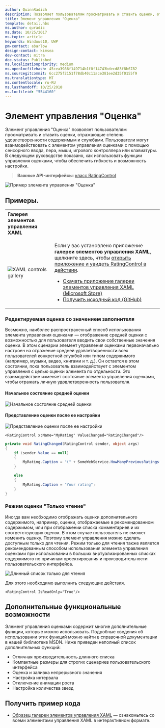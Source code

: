 ```yaml
---
author: QuinnRadich
description: Позволяет пользователям просматривать и ставить оценки, отражающие степень удовлетворенности содержимым и службами.
title: Элемент управления "Оценка"
template: detail.hbs
ms.author: quradic
ms.date: 10/25/2017
ms.topic: article
keywords: Windows10, UWP
pm-contact: abarlow
design-contact: kimsea
dev-contact: mitra
doc-status: Published
ms.localizationpriority: medium
ms.openlocfilehash: 45cea3986f149714b1f0f14743bdecd83f8b6782
ms.sourcegitcommit: 6cc275f2151f78db40c11ace381ee2d35f0155f9
ms.translationtype: MT
ms.contentlocale: ru-RU
ms.lasthandoff: 10/25/2018
ms.locfileid: "5544160"
---
```

# <a name="rating-control"></a>Элемент управления "Оценка"

Элемент управления "Оценка" позволяет пользователям просматривать и ставить оценки, отражающие степень удовлетворенности содержимым и службами. Пользователи могут взаимодействовать с элементом управления оценками с помощью сенсорного ввода, пера, мыши, игрового контроллера или клавиатуры. В следующем руководстве показано, как использовать функции управления оценками, чтобы обеспечить гибкость и возможность настройки.

> **Важные API-интерфейсы**: [класс RatingControl](https://docs.microsoft.com/uwp/api/windows.ui.xaml.controls.ratingcontrol)

![Пример элемента управления "Оценка"](images/rating_rs2_doc_ratings_intro.png)

## <a name="examples"></a>Примеры.

<table>
<th align="left">Галерея элементов управления XAML<th>
<tr>
<td><img src="images/xaml-controls-gallery-sm.png" alt="XAML controls gallery"></img></td>
<td>
    <p>Если у вас установлено приложение <strong style="font-weight: semi-bold">галереи элементов управления XAML</strong>, щелкните здесь, чтобы <a href="xamlcontrolsgallery:/item/RatingControl">открыть приложение и увидеть RatingControl в действии</a>.</p>
    <ul>
    <li><a href="https://www.microsoft.com/store/productId/9MSVH128X2ZT">Скачать приложение галереи элементов управления XAML (Microsoft Store)</a></li>
    <li><a href="https://github.com/Microsoft/Windows-universal-samples/tree/master/Samples/XamlUIBasics">Получить исходный код (GitHub)</a></li>
    </ul>
</td>
</tr>
</table>

### <a name="editable-rating-with-placeholder-value"></a>Редактируемая оценка со значением заполнителя

Возможно, наиболее распространенный способ использования элемента управления оценками — отображение средней оценки с возможностью для пользователя вводить свои собственные значения оценки. В этом сценарии элемент управления оценками первоначально настроен на отражение средней удовлетворенности всех пользователей конкретной службой или типом содержимого (например, музыки, видео, книгами и т. д.). Он остается в этом состоянии, пока пользователь взаимодействует с элементом управления с целью оценки элемента по отдельности. Это взаимодействие изменяет состояние элемента управления оценками, чтобы отражать личную удовлетворенность пользователя.

#### <a name="initial-average-rating-state"></a>Начальное состояние средней оценки
![Начальное состояние средней оценки](images/rating_rs2_doc_movie_aggregate.png)

#### <a name="representation-of-user-rating-once-set"></a>Представление оценки после ее настройки

![Представление оценки после ее настройки](images/rating_rs2_doc_movie_user.png)

```XAML
<RatingControl x:Name="MyRating" ValueChanged="RatingChanged"/>
```

```csharp
private void RatingChanged(RatingControl sender, object args)
{
    if (sender.Value == null)
    {
        MyRating.Caption = "(" + SomeWebService.HowManyPreviousRatings() + ")";
    }

    else
    {
        MyRating.Caption = "Your rating";
    }
}
```

### <a name="read-only-rating-mode"></a>Режим оценки "Только чтение"

Иногда вам необходимо отображать оценки дополнительного содержимого, например, оценки, отображаемые в рекомендованном содержимом, или при отображении списка комментариев и их соответствующих оценок. В этом случае пользователь не сможет изменить оценку. Поэтому элемент управления можно сделать доступным только для чтения.
Режим только для чтения также является рекомендованным способом использования элемента управления оценками при использовании в больших виртуализированных списках содержимого по причинам проектирования и производительности пользовательского интерфейса.

![Длинный список только для чтения](images/rating_rs2_doc_reviews.png)

Для этого необходимо выполнить следующие действия.

```XAML
<RatingControl IsReadOnly="True"/>
```

## <a name="additional-functionality"></a>Дополнительные функциональные возможности

Элемент управления оценками содержит многие дополнительные функции, которые можно использовать. Подробные сведения об использовании этих функций можно найти в справочной документации в нашей библиотеке MSDN.
Ниже приведен неполный список дополнительных функций:
-   Отличная производительность длинного списка
-   Компактные размеры для строгих сценариев пользовательского интерфейса
-   Оценка и заливка непрерывного значения
-   Настройка интервала
-   Отключение анимации роста
-   Настройка количества звезд

## <a name="get-the-sample-code"></a>Получить пример кода

- [Образец галереи элементов управления XAML](https://github.com/Microsoft/Windows-universal-samples/tree/master/Samples/XamlUIBasics) — ознакомьтесь со всеми элементами управления XAML в интерактивном формате.